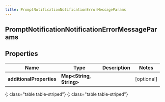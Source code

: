 ```yaml
---
title: PromptNotificationNotificationErrorMessageParams
---
```

## PromptNotificationNotificationErrorMessageParams


## Properties

| Name | Type | Description | Notes |
| ------------ | ------------- | ------------- | ------------- |
| **additionalProperties** | **Map&lt;String, String&gt;** |  |  [optional] |
{: class="table table-striped"}
{: class="table table-striped"}



